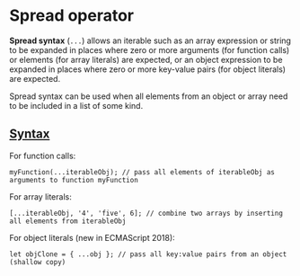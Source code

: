 # Spread operator
**Spread syntax** (`...`) allows an iterable such as an array expression or string to be expanded in places where zero or more arguments (for function calls) or elements (for array literals) are expected, or an object expression to be expanded in places where zero or more key-value pairs (for object literals) are expected.

Spread syntax can be used when all elements from an object or array need to be included in a list of some kind.

## [Syntax](https://developer.mozilla.org/en-US/docs/Web/JavaScript/Reference/Operators/Spread_syntax#syntax "Permalink to Syntax")

For function calls:

```
myFunction(...iterableObj); // pass all elements of iterableObj as arguments to function myFunction
```

For array literals:

```
[...iterableObj, '4', 'five', 6]; // combine two arrays by inserting all elements from iterableObj
```

For object literals (new in ECMAScript 2018):

```
let objClone = { ...obj }; // pass all key:value pairs from an object (shallow copy)
```